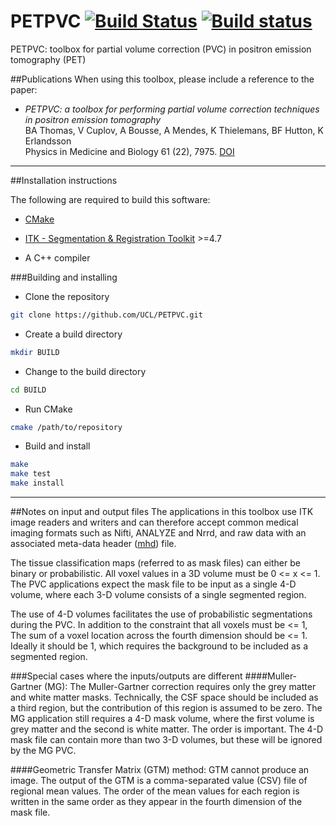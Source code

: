 # PETPVC [![Build Status](https://travis-ci.org/UCL/PETPVC.svg?branch=master)](https://travis-ci.org/UCL/PETPVC) [![Build status](https://ci.appveyor.com/api/projects/status/7kk9ua9r0lybinwa/branch/master?svg=true)](https://ci.appveyor.com/project/bathomas/petpvc/branch/master)
PETPVC: toolbox for partial volume correction (PVC) in positron emission tomography (PET)

##Publications
When using this toolbox, please include a reference to the paper:
- <i>PETPVC: a toolbox for performing partial volume correction techniques in positron emission tomography</i><br/>BA Thomas, V Cuplov, A Bousse, A Mendes, K Thielemans, BF Hutton, K Erlandsson<br/>Physics in Medicine and Biology 61 (22), 7975. [DOI](http://dx.doi.org/10.1088/0031-9155/61/22/7975)

---
##Installation instructions

The following are required to build this software:

- [CMake](http://www.cmake.org/)

- [ITK - Segmentation & Registration Toolkit](http://www.itk.org) >=4.7

- A C++ compiler
	
###Building and installing
- Clone the repository
```bash
git clone https://github.com/UCL/PETPVC.git
```
- Create a build directory
```bash
mkdir BUILD
```
- Change to the build directory
```bash
cd BUILD
```
- Run CMake
```bash
cmake /path/to/repository
```
- Build and install
```bash
make
make test
make install
```
---
##Notes on input and output files
The applications in this toolbox use ITK image readers and writers and can
therefore accept common medical imaging formats such as Nifti, ANALYZE and Nrrd, 
and raw data with an associated meta-data header ([mhd](http://www.itk.org/Wiki/ITK/MetaIO/Documentation#ITK_MetaIO)) file.

The tissue classification maps (referred to as mask files) can either be binary
or probabilistic. All voxel values in a 3D volume must be 0 <= x <= 1. The
PVC applications expect the mask file to be input as a single 4-D volume, where
each 3-D volume consists of a single segmented region. 

The use of 4-D volumes facilitates the use of probabilistic segmentations during 
the PVC. In addition to the constraint that all voxels must be <= 1,  The sum of
a voxel location across the fourth dimension should be <= 1. Ideally it should
be 1, which requires the background to be included as a segmented region.

###Special cases where the inputs/outputs are different
####Muller-Gartner (MG):
The Muller-Gartner correction requires only the grey matter and white
matter masks. Technically, the CSF space should be included as a third 
region, but the contribution of this region is assumed to be zero. The 
MG application still requires a 4-D mask volume, where the first volume is
grey matter and the second is white matter. The order is important. The 
4-D mask file can contain more than two 3-D volumes, but these will be 
ignored by the MG PVC.

####Geometric Transfer Matrix (GTM) method:
GTM cannot produce an image. The output of the GTM is a 
comma-separated value (CSV) file of regional mean values. The order of the
mean values for each region is written in the same order as they appear in
the fourth dimension of the mask file.
